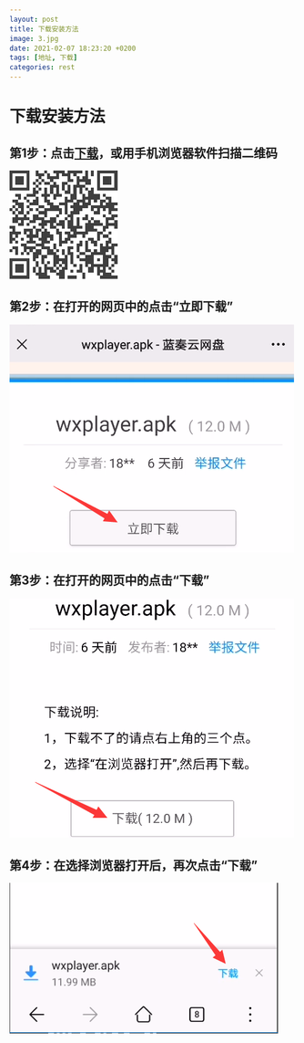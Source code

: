 ```yaml
---
layout: post
title: 下载安装方法
image: 3.jpg
date: 2021-02-07 18:23:20 +0200
tags: [地址, 下载]
categories: rest
---
```

# 下载安装方法

## 第1步：点击[下载](https://wwa.lanzous.com/i5NSQlt28je)，或用手机浏览器软件扫描二维码

![下载二维码：](/images/download%20.png "下载二维码")


## 第2步：在打开的网页中的点击“立即下载”

![图片](/images/now_down_1.png "下载")


## 第3步：在打开的网页中的点击“下载”

![图片](/images/now_down_2.png "下载")


## 第4步：在选择浏览器打开后，再次点击“下载”

![图片](/images/now_down_3.png "下载")
